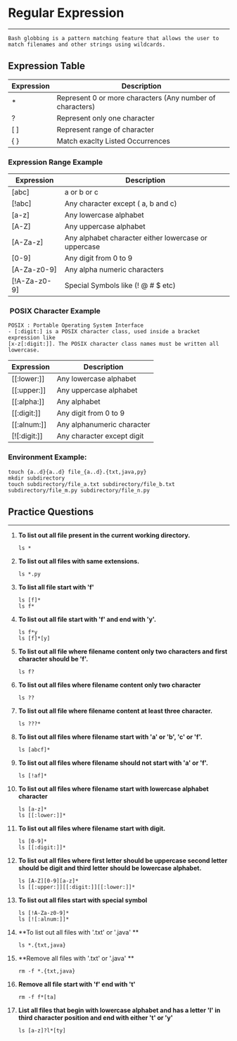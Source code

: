 # Regular Expression
---
	Bash globbing is a pattern matching feature that allows the user to match filenames and other strings using wildcards.

## Expression Table
Expression | Description
---|---
\*|Represent 0 or more characters (Any number of characters)
?|Represent only one character
[ ] | Represent range of character
{ } | Match exaclty Listed Occurrences

### Expression Range Example

Expression | Description
--- | ---
[abc]| a or b or c
[!abc] | Any character except ( a, b and c)
[a-z] | Any lowercase alphabet
[A-Z] | Any uppercase alphabet
[A-Za-z] | Any alphabet character either lowercase or uppercase
[0-9] | Any digit from 0 to 9
[A-Za-z0-9] | Any alpha numeric characters
[!A-Za-z0-9] | Special Symbols like (! @ # $ etc)


###  POSIX Character Example

	POSIX : Portable Operating System Interface 
	- [:digit:] is a POSIX character class, used inside a bracket expression like 
	[x-z[:digit:]]. The POSIX character class names must be written all lowercase.

Expression | Description
---|---
\[[:lower:]] | Any lowercase alphabet
\[[:upper:]]|Any uppercase alphabet
\[[:alpha:]] | Any alphabet
\[[:digit:]] | Any digit from 0 to 9
\[[:alnum:]] | Any alphanumeric character
\[![:digit:]] | Any character except digit

### Environment Example:

```shell
touch {a..d}{a..d} file_{a..d}.{txt,java,py}
mkdir subdirectory
touch subdirectory/file_a.txt subdirectory/file_b.txt subdirectory/file_m.py subdirectory/file_n.py
```


## Practice Questions
---
1. **To list out all file present in the current working directory.**
	
	```shell
	ls *
	```

1. **To list out all files with same extensions.**
	```shell
	ls *.py
	```


1.  **To list all file start with 'f'**
	```shell
	ls [f]*
	ls f*
	```

1. **To list out all file start with 'f' and end with 'y'.**
	```shell
	ls f*y
	ls [f]*[y]
	```

1. **To list out all file where filename content only two characters and first character should be 'f'.**

	```shell
	ls f?
	```

1. **To list out all files where filename content only two character**
	```shell
	ls ??
	```

1. **To list out all file where filename content at least three character.**
	```shell
	ls ???*
	```

1. **To list out all files where filename start with 'a' or 'b', 'c' or 'f'.**
	```shell
	ls [abcf]*
	```
1. **To list out all files where filename should not start with 'a' or 'f'.**
	```shell
	ls [!af]*
	```
1. **To list out all files where filename start with lowercase alphabet character**
	```shell
	ls [a-z]*
	ls [[:lower:]]*
	```
1. **To list out all files where filename start with digit.**
	```shell
	ls [0-9]*
	ls [[:digit:]]*
	```
1. **To list out all files where first letter should be uppercase second letter should be digit and third letter should be lowercase alphabet.**
	```shell
	ls [A-Z][0-9][a-z]*
	ls [[:upper:]][[:digit:]][[:lower:]]*
	```
1. **To list out all files start with special symbol**
	```shell
	ls [!A-Za-z0-9]*
	ls [![:alnum:]]*
	```
1. **To list out all files with '.txt' or '.java' **
	```shell
	ls *.{txt,java}
	```
1. **Remove all files with '.txt' or '.java' **
	```shell
	rm -f *.{txt,java}
	```
1. **Remove all file start with 'f' end with 't'**
	```shell
	rm -f f*[ta]
	```
1. **List all files that begin with lowercase alphabet and has a letter 'I' in third character position and end with either 't' or 'y'**
	```shell
	ls [a-z]?l*[ty]
	```